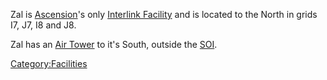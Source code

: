 Zal is [Ascension](Oshur.md#Ascension "wikilink")'s only [Interlink
Facility](Interlink_Facility.md "wikilink") and is located to the North in
grids I7, J7, I8 and J8.

Zal has an [Air Tower](Air_tower.md "wikilink") to it's South, outside the
[SOI](SOI.md "wikilink").

[Category:Facilities](Category:Facilities.md "wikilink")
